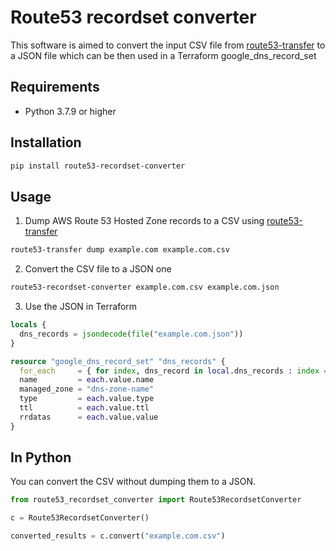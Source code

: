 # Route53 recordset converter

This software is aimed to convert the input CSV file from [route53-transfer](https://pypi.org/project/route53-transfer/) to a JSON file which can be then used in a Terraform google_dns_record_set

## Requirements

- Python 3.7.9 or higher

## Installation

```bash
pip install route53-recordset-converter
```

## Usage

1. Dump AWS Route 53 Hosted Zone records to a CSV using [route53-transfer](https://pypi.org/project/route53-transfer/)

```bash
route53-transfer dump example.com example.com.csv
```

2. Convert the CSV file to a JSON one

```bash
route53-recordset-converter example.com.csv example.com.json
```

3. Use the JSON in Terraform

```terraform
locals {
  dns_records = jsondecode(file("example.com.json"))
}

resource "google_dns_record_set" "dns_records" {
  for_each     = { for index, dns_record in local.dns_records : index => dns_record }
  name         = each.value.name
  managed_zone = "dns-zone-name"
  type         = each.value.type
  ttl          = each.value.ttl
  rrdatas      = each.value.value
}
```

## In Python

You can convert the CSV without dumping them to a JSON.

```python
from route53_recordset_converter import Route53RecordsetConverter

c = Route53RecordsetConverter()

converted_results = c.convert("example.com.csv")
```
